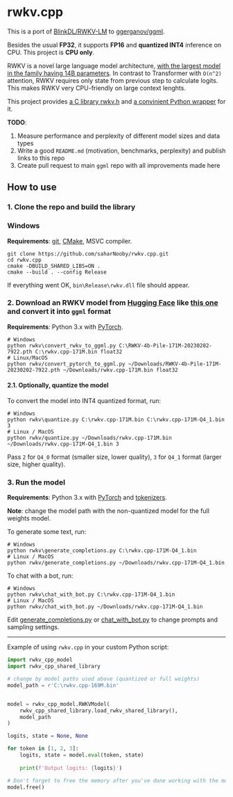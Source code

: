 # rwkv.cpp

This is a port of [BlinkDL/RWKV-LM](https://github.com/BlinkDL/RWKV-LM) to [ggerganov/ggml](https://github.com/ggerganov/ggml).

Besides the usual **FP32**, it supports **FP16** and **quantized INT4** inference on CPU. This project is **CPU only**.

RWKV is a novel large language model architecture, [with the largest model in the family having 14B parameters](https://huggingface.co/BlinkDL/rwkv-4-pile-14b). In contrast to Transformer with `O(n^2)` attention, RWKV requires only state from previous step to calculate logits. This makes RWKV very CPU-friendly on large context lenghts.

This project provides [a C library rwkv.h](rwkv.h) and [a convinient Python wrapper](rwkv%2Frwkv_cpp_model.py) for it.

**TODO**:

1. Measure performance and perplexity of different model sizes and data types
2. Write a good `README.md` (motivation, benchmarks, perplexity) and publish links to this repo
3. Create pull request to main `ggml` repo with all improvements made here

## How to use

### 1. Clone the repo and build the library

### Windows

**Requirements**: [git](https://gitforwindows.org/), [CMake](https://cmake.org/download/), MSVC compiler.

```commandline
git clone https://github.com/saharNooby/rwkv.cpp.git
cd rwkv.cpp
cmake -DBUILD_SHARED_LIBS=ON .
cmake --build . --config Release
```

If everything went OK, `bin\Release\rwkv.dll` file should appear.

### 2. Download an RWKV model from [Hugging Face](https://huggingface.co/BlinkDL) like [this one](https://huggingface.co/BlinkDL/rwkv-4-pile-169m/blob/main/RWKV-4b-Pile-171M-20230202-7922.pth) and convert it into `ggml` format
**Requirements**: Python 3.x with [PyTorch](https://pytorch.org/get-started/locally/).

```commandline
# Windows
python rwkv\convert_rwkv_to_ggml.py C:\RWKV-4b-Pile-171M-20230202-7922.pth C:\rwkv.cpp-171M.bin float32
# Linux/MacOS
python rwkv/convert_pytorch_to_ggml.py ~/Downloads/RWKV-4b-Pile-171M-20230202-7922.pth ~/Downloads/rwkv.cpp-171M.bin float32
```

#### 2.1. Optionally, quantize the model

To convert the model into INT4 quantized format, run:

```commandline
# Windows
python rwkv\quantize.py C:\rwkv.cpp-171M.bin C:\rwkv.cpp-171M-Q4_1.bin 3
# Linux / MacOS
python rwkv/quantize.py ~/Downloads/rwkv.cpp-171M.bin ~/Downloads/rwkv.cpp-171M-Q4_1.bin 3
```

Pass `2` for `Q4_0` format (smaller size, lower quality), `3` for `Q4_1` format (larger size, higher quality).

### 3. Run the model

**Requirements**: Python 3.x with [PyTorch](https://pytorch.org/get-started/locally/) and [tokenizers](https://pypi.org/project/tokenizers/).

**Note**: change the model path with the non-quantized model for the full weights model.

To generate some text, run:

```commandline
# Windows
python rwkv\generate_completions.py C:\rwkv.cpp-171M-Q4_1.bin
# Linux / MacOS
python rwkv/generate_completions.py ~/Downloads/rwkv.cpp-171M-Q4_1.bin
```

To chat with a bot, run:

```commandline
# Windows
python rwkv\chat_with_bot.py C:\rwkv.cpp-171M-Q4_1.bin
# Linux / MacOS
python rwkv/chat_with_bot.py ~/Downloads/rwkv.cpp-171M-Q4_1.bin
```

Edit [generate_completions.py](rwkv%2Fgenerate_completions.py) or [chat_with_bot.py](rwkv%2Fchat_with_bot.py) to change prompts and sampling settings.

---

Example of using `rwkv.cpp` in your custom Python script:

```python
import rwkv_cpp_model
import rwkv_cpp_shared_library

# change by model paths used above (quantized or full weights) 
model_path = r'C:\rwkv.cpp-169M.bin'


model = rwkv_cpp_model.RWKVModel(
    rwkv_cpp_shared_library.load_rwkv_shared_library(),
    model_path
)

logits, state = None, None

for token in [1, 2, 3]:
    logits, state = model.eval(token, state)
    
    print(f'Output logits: {logits}')

# Don't forget to free the memory after you've done working with the model
model.free()

```
